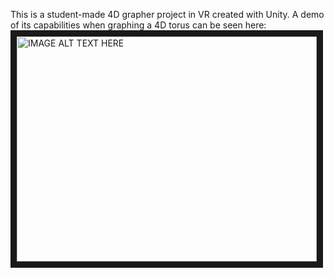 This is a student-made 4D grapher project in VR created with Unity. A demo of its capabilities when graphing a 4D torus can be seen here: 
<a href="http://www.youtube.com/watch?feature=player_embedded&v=YgSxN4g0NNE
" target="_blank"><img src="http://img.youtube.com/vi/YgSxN4g0NNE/0.jpg" 
alt="IMAGE ALT TEXT HERE" width="480" height="360" border="10" /></a>
